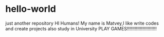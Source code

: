 # hello-world
just another repository
HI Humans!
My name is Matvey,I like write codes and create projects also study in University
PLAY GAMES!!!!!!!!!!!!!!!!!!!!!!!
